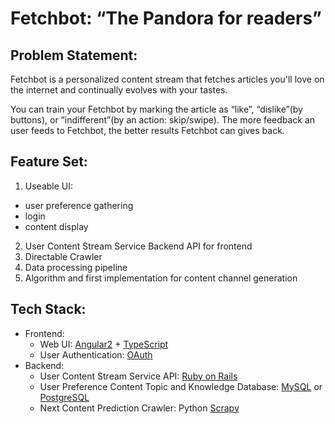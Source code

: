 # Fetchbot: “The Pandora for readers”

## Problem Statement:

Fetchbot is a personalized content stream that fetches articles you'll love on the internet and continually evolves with your tastes.

You can train your Fetchbot by marking the article as “like”, “dislike”(by buttons), or “indifferent”(by an action: skip/swipe). The more feedback an user feeds to Fetchbot, the better results Fetchbot can gives back.

## Feature Set:
1. Useable UI:
  -  user preference gathering
  -  login
  -  content display
2. User Content Stream Service Backend API for frontend
3. Directable Crawler
4. Data processing pipeline
5. Algorithm and first implementation for content channel generation

## Tech Stack:
- Frontend:
  - Web UI: [Angular2](https://angular.io/) + [TypeScript](https://www.typescriptlang.org/)
  - User Authentication: [OAuth](https://oauth.net/)
- Backend:
  - User Content Stream Service API: [Ruby on Rails](http://rubyonrails.org/)
  - User Preference Content Topic and Knowledge Database: [MySQL](https://www.mysql.com/) or [PostgreSQL](https://www.postgresql.org/)
  - Next Content Prediction Crawler: Python [Scrapy](https://scrapy.org/)

